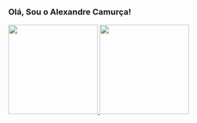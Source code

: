 ### Olá, Sou o Alexandre Camurça!

<div>
<a href="https://github.com/camurca1">
<img height="180em" src="https://github-readme-stats.vercel.app/api/top-langs/?username=camurca1&layout=compact&langs_count=7&theme=dark"/>
<img height="180em" src="https://github-readme-stats.vercel.app/api?username=camurca1&show_icons=true&theme=dark&include_all_commits=true&count_private=true"/>
</div>
